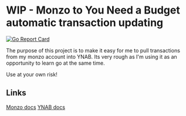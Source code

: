 # WIP - Monzo to You Need a Budget automatic transaction updating

[![Go Report Card](https://goreportcard.com/badge/github.com/MobliMic/monzo-to-ynab)](https://goreportcard.com/report/github.com/MobliMic/monzo-to-ynab)

The purpose of this project is to make it easy for me to pull transactions from my monzo account into YNAB. Its very rough as I'm using it as an opportunity to learn go at the same time.

Use at your own risk!

## Links
[Monzo docs](https://docs.monzo.com/)
[YNAB docs](https://api.youneedabudget.com/)
